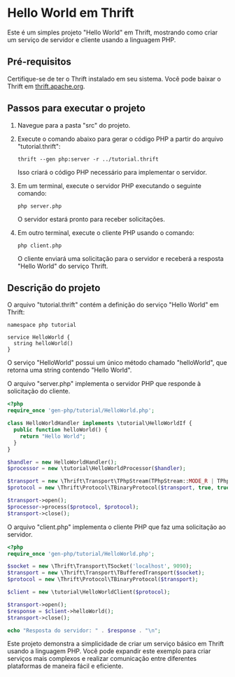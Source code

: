 # Hello World em Thrift

Este é um simples projeto "Hello World" em Thrift, mostrando como criar um serviço de servidor e cliente usando a linguagem PHP.

## Pré-requisitos

Certifique-se de ter o Thrift instalado em seu sistema. Você pode baixar o Thrift em [thrift.apache.org](https://thrift.apache.org/download).

## Passos para executar o projeto

1. Navegue para a pasta "src" do projeto.

2. Execute o comando abaixo para gerar o código PHP a partir do arquivo "tutorial.thrift":

   ```
   thrift --gen php:server -r ../tutorial.thrift
   ```

   Isso criará o código PHP necessário para implementar o servidor.

3. Em um terminal, execute o servidor PHP executando o seguinte comando:

   ```
   php server.php
   ```

   O servidor estará pronto para receber solicitações.

4. Em outro terminal, execute o cliente PHP usando o comando:

   ```
   php client.php
   ```

   O cliente enviará uma solicitação para o servidor e receberá a resposta "Hello World" do serviço Thrift.

## Descrição do projeto

O arquivo "tutorial.thrift" contém a definição do serviço "Hello World" em Thrift:

```thrift
namespace php tutorial

service HelloWorld {
  string helloWorld()
}
```

O serviço "HelloWorld" possui um único método chamado "helloWorld", que retorna uma string contendo "Hello World".

O arquivo "server.php" implementa o servidor PHP que responde à solicitação do cliente.

```php
<?php
require_once 'gen-php/tutorial/HelloWorld.php';

class HelloWorldHandler implements \tutorial\HelloWorldIf {
  public function helloWorld() {
    return "Hello World";
  }
}

$handler = new HelloWorldHandler();
$processor = new \tutorial\HelloWorldProcessor($handler);

$transport = new \Thrift\Transport\TPhpStream(TPhpStream::MODE_R | TPhpStream::MODE_W);
$protocol = new \Thrift\Protocol\TBinaryProtocol($transport, true, true);

$transport->open();
$processor->process($protocol, $protocol);
$transport->close();
```

O arquivo "client.php" implementa o cliente PHP que faz uma solicitação ao servidor.

```php
<?php
require_once 'gen-php/tutorial/HelloWorld.php';

$socket = new \Thrift\Transport\TSocket('localhost', 9090);
$transport = new \Thrift\Transport\TBufferedTransport($socket);
$protocol = new \Thrift\Protocol\TBinaryProtocol($transport);

$client = new \tutorial\HelloWorldClient($protocol);

$transport->open();
$response = $client->helloWorld();
$transport->close();

echo "Resposta do servidor: " . $response . "\n";
```

Este projeto demonstra a simplicidade de criar um serviço básico em Thrift usando a linguagem PHP. Você pode expandir este exemplo para criar serviços mais complexos e realizar comunicação entre diferentes plataformas de maneira fácil e eficiente.